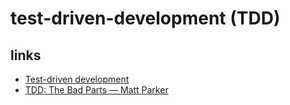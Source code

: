 # test-driven-development (TDD)

## links
* [Test-driven development](https://en.wikipedia.org/wiki/Test-driven_development)
* [TDD: The Bad Parts — Matt Parker](https://youtu.be/xPL84vvLwXA)
